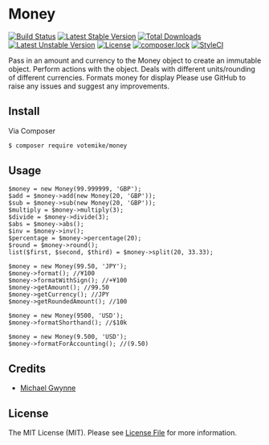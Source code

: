 # Money

[![Build Status](https://travis-ci.org/votemike/money.svg?branch=master)](https://travis-ci.org/votemike/money)
[![Latest Stable Version](https://poser.pugx.org/votemike/money/v/stable)](https://packagist.org/packages/votemike/money)
[![Total Downloads](https://poser.pugx.org/votemike/money/downloads)](https://packagist.org/packages/votemike/money)
[![Latest Unstable Version](https://poser.pugx.org/votemike/money/v/unstable)](https://packagist.org/packages/votemike/money)
[![License](https://poser.pugx.org/votemike/money/license)](https://packagist.org/packages/votemike/money)
[![composer.lock](https://poser.pugx.org/votemike/money/composerlock)](https://packagist.org/packages/votemike/money)
[![StyleCI](https://styleci.io/repos/59353158/shield?branch=master)](https://styleci.io/repos/59353158)

Pass in an amount and currency to the Money object to create an immutable object. Perform actions with the object.
Deals with different units/rounding of different currencies.
Formats money for display
Please use GitHub to raise any issues and suggest any improvements.

## Install

Via Composer

``` bash
$ composer require votemike/money
```

## Usage

```
$money = new Money(99.999999, 'GBP');
$add = $money->add(new Money(20, 'GBP'));
$sub = $money->sub(new Money(20, 'GBP'));
$multiply = $money->multiply(3);
$divide = $money->divide(3);
$abs = $money->abs();
$inv = $money->inv();
$percentage = $money->percentage(20);
$round = $money->round();
list($first, $second, $third) = $money->split(20, 33.33);

$money = new Money(99.50, 'JPY');
$money->format(); //¥100
$money->formatWithSign(); //+¥100
$money->getAmount(); //99.50
$money->getCurrency(); //JPY
$money->getRoundedAmount(); //100

$money = new Money(9500, 'USD');
$money->formatShorthand(); //$10k

$money = new Money(9.500, 'USD');
$money->formatForAccounting(); //(9.50)
```

## Credits

- [Michael Gwynne](http://www.votemike.co.uk)

## License

The MIT License (MIT). Please see [License File](LICENSE.md) for more information.

[link-author]: https://github.com/votemike
